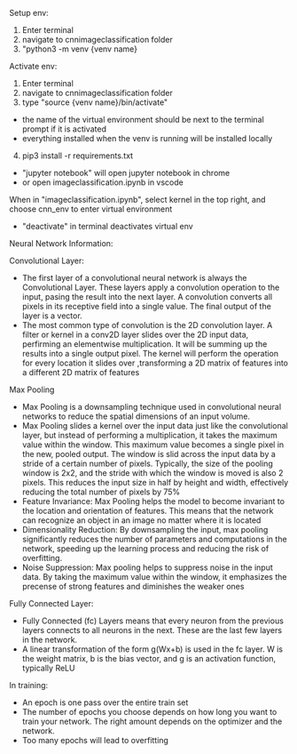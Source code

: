 Setup env:

1. Enter terminal
2. navigate to cnnimageclassification folder
3. "python3 -m venv {venv name}

Activate env:

1. Enter terminal
2. navigate to cnnimageclassification folder
3. type "source {venv name}/bin/activate"

- the name of the virtual environment should be next to the terminal prompt if it is activated
- everything installed when the venv is running will be installed locally

4. pip3 install -r requirements.txt
- "jupyter notebook" will open jupyter notebook in chrome
- or open imageclassification.ipynb in vscode

When in "imageclassification.ipynb", select kernel in the top right, and choose cnn_env to enter virtual environment

- "deactivate" in terminal deactivates virtual env

Neural Network Information:

Convolutional Layer:

- The first layer of a convolutional neural network is always the Convolutional Layer. These layers apply a convolution operation to the input, pasing the result into the next layer. A convolution converts all pixels in its receptive field into a single value. The final output of the layer is a vector.
- The most common type of convolution is the 2D convolution layer. A filter or kernel in a conv2D layer slides over the 2D input data, perfirming an elementwise multiplication. It will be summing up the results into a single output pixel. The kernel will perform the operation for every location it slides over ,transforming a 2D matrix of features into a different 2D matrix of features

Max Pooling

- Max Pooling is a downsampling technique used in convolutional neural networks to reduce the spatial dimensions of an input volume.
- Max Pooling slides a kernel over the input data just like the convolutional layer, but instead of performing a multiplication, it takes the maximum value within the window. This maximum value becomes a single pixel in the new, pooled output. The window is slid across the input data by a stride of a certain number of pixels. Typically, the size of the pooling window is 2x2, and the stride with which the window is moved is also 2 pixels. This reduces the input size in half by height and width, effectively reducing the total number of pixels by 75%
- Feature Invariance: Max Pooling helps the model to become invariant to the location and orientation of features. This means that the network can recognize an object in an image no matter where it is located
- Dimensionality Reduction: By downsampling the input, max pooling significantly reduces the number of parameters and computations in the network, speeding up the learning process and reducing the risk of overfitting.
- Noise Suppression: Max pooling helps to suppress noise in the input data. By taking the maximum value within the window, it emphasizes the precense of strong features and diminishes the weaker ones

Fully Connected Layer:

- Fully Connected (fc) Layers means that every neuron from the previous layers connects to all neurons in the next. These are the last few layers in the network.
- A linear transformation of the form g(Wx+b) is used in the fc layer. W is the weight matrix, b is the bias vector, and g is an activation function, typically ReLU

In training:

- An epoch is one pass over the entire train set
- The number of epochs you choose depends on how long you want to train your network. The right amount depends on the optimizer and the network.
- Too many epochs will lead to overfitting
